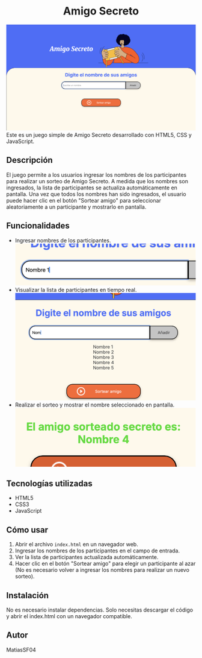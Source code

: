 <h1 align="center"> Amigo Secreto </h1>

![Imagen del Juego](assets/juego.png)
Este es un juego simple de Amigo Secreto desarrollado con HTML5, CSS y JavaScript.

## Descripción

El juego permite a los usuarios ingresar los nombres de los participantes para realizar un sorteo de Amigo Secreto. A medida que los nombres son ingresados, la lista de participantes se actualiza automáticamente en pantalla. Una vez que todos los nombres han sido ingresados, el usuario puede hacer clic en el botón "Sortear amigo" para seleccionar aleatoriamente a un participante y mostrarlo en pantalla.

## Funcionalidades

- Ingresar nombres de los participantes.
![Ingresar nombre](assets/ingresar-nombre.png)
- Visualizar la lista de participantes en tiempo real.
![Lista de Participantes](assets/lista.png)
- Realizar el sorteo y mostrar el nombre seleccionado en pantalla.
![Resultado](assets/resultado.png)

## Tecnologías utilizadas

- HTML5
- CSS3
- JavaScript

## Cómo usar

1. Abrir el archivo `index.html` en un navegador web.
2. Ingresar los nombres de los participantes en el campo de entrada.
3. Ver la lista de participantes actualizada automáticamente.
4. Hacer clic en el botón "Sortear amigo" para elegir un participante al azar (No es necesario volver a ingresar los nombres para realizar un nuevo sorteo).

## Instalación

No es necesario instalar dependencias. Solo necesitas descargar el código y abrir el index.html con un navegador compatible. 

## Autor

MatiasSF04
